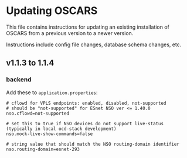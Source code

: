 # Updating OSCARS
This file contains instructions for updating an existing installation of OSCARS from a previous version to a newer version. 

Instructions include config file changes, database schema changes, etc.

## v1.1.3 to 1.1.4
### backend
Add these to `application.properties`:

```
# cflowd for VPLS endpoints: enabled, disabled, not-supported
# should be "not-supported" for ESnet NSO ver <= 1.40.0 
nso.cflowd=not-supported

# set this to true if NSO devices do not support live-status (typically in local ocd-stack development)
nso.mock-live-show-commands=false

# string value that should match the NSO routing-domain identifier
nso.routing-domain=esnet-293
```
